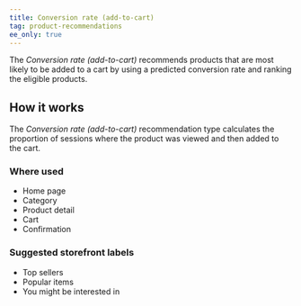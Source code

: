 ```yaml
---
title: Conversion rate (add-to-cart)
tag: product-recommendations
ee_only: true
---
```


The _Conversion rate (add-to-cart)_ recommends products that are most likely to be added to a cart by using a predicted conversion rate and ranking the eligible products.

## How it works

The _Conversion rate (add-to-cart)_ recommendation type calculates the proportion of sessions where the product was viewed and then added to the cart.

### Where used

- Home page
- Category
- Product detail
- Cart
- Confirmation

### Suggested storefront labels

- Top sellers
- Popular items
- You might be interested in
